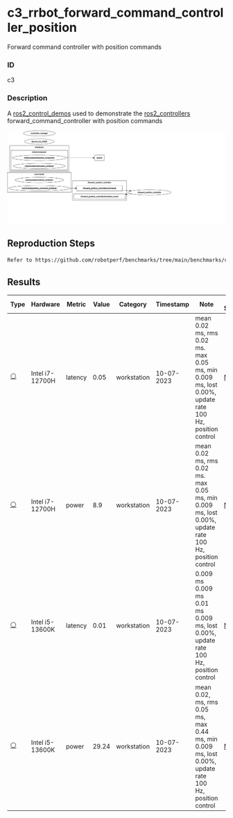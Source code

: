 # c3_rrbot_forward_command_controller_position

Forward command controller with position commands

### ID
c3

### Description
A [ros2_control_demos](https://github.com/ros-controls/ros2_control_demos) used to demonstrate the [ros2_controllers](https://github.com/ros-controls/ros2_controllers) forward_command_controller with position commands


![](../../../imgs/c3_rrbot_forward_command_controller_position.svg)

## Reproduction Steps

```bash
Refer to https://github.com/robotperf/benchmarks/tree/main/benchmarks/control/c3_rrbot_forward_command_controller and review the launch files to reproduce this package.
```

## Results

| Type | Hardware | Metric | Value | Category | Timestamp | Note | Data Source |
| --- | --- | --- | --- | --- | --- | --- | --- |
| [:white_circle:](https://github.com/robotperf/benchmarks/blob/main/benchmarks/README.md#type) | Intel i7-12700H | latency | 0.05 | workstation | 10-07-2023 | mean 0.02 ms, rms 0.02 ms. max 0.05 ms, min 0.009 ms, lost 0.00%, update rate 100 Hz, position control | [N/A](https://github.com/robotperf/rosbags/tree/main/N/A) |
| [:white_circle:](https://github.com/robotperf/benchmarks/blob/main/benchmarks/README.md#type) | Intel i7-12700H | power | 8.9 | workstation | 10-07-2023 | mean 0.02 ms, rms 0.02 ms. max 0.05 ms, min 0.009 ms, lost 0.00%, update rate 100 Hz, position control | [N/A](https://github.com/robotperf/rosbags/tree/main/N/A) |
| [:white_circle:](https://github.com/robotperf/benchmarks/blob/main/benchmarks/README.md#type) | Intel i5-13600K | latency | 0.01 | workstation | 10-07-2023 | 0.009 ms 0.009 ms 0.01 ms 0.009 ms, lost 0.00%, update rate 100 Hz, position control | [N/A](https://github.com/robotperf/rosbags/tree/main/N/A) |
| [:white_circle:](https://github.com/robotperf/benchmarks/blob/main/benchmarks/README.md#type) | Intel i5-13600K | power | 29.24 | workstation | 10-07-2023 | mean 0.02, ms, rms 0.05 ms, max 0.44 ms, min 0.009 ms, lost 0.00%, update rate 100 Hz, position control | [N/A](https://github.com/robotperf/rosbags/tree/main/N/A) |

